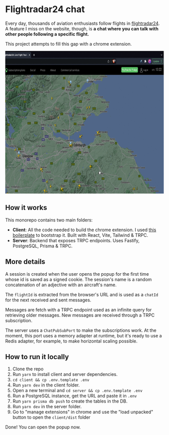 # Flightradar24 chat

Every day, thousands of aviation enthusiasts follow flights in [flightradar24](https://flightradar24.com). A feature I miss on the website, though, is __a chat where you can talk with other people following a specific flight.__

This project attempts to fill this gap with a chrome extension.

<p align="center">
  <img width="709" height="451" src="demo.gif">
</p>

## How it works

This monorepo contains two main folders:
- __Client__: All the code needed to build the chrome extension. I used [this boilerplate](https://github.com/Jonghakseo/chrome-extension-boilerplate-react-vite) to bootstrap it. Built with React, Vite, Tailwind & TRPC.
- __Server__: Backend that exposes TRPC endpoints. Uses Fastify, PostgreSQL, Prisma & TRPC.

## More details

A session is created when the user opens the popup for the first time whose id is saved as a signed cookie. The session's name is a random concatenation of an adjective with an aircraft's name. 

The `flightId` is extracted from the browser's URL and is used as a `chatId` for the next received and sent messages.

Messages are fetch with a TRPC endpoint used as an infinite query for retrieving older messages. New messages are received through a TRPC subscription.

The server uses a `ChatPubSubPort` to make the subscriptions work. At the moment, this port uses a memory adapter at runtime, but it's ready to use a Redis adapter, for example, to make horizontal scaling possible.

## How to run it locally

1. Clone the repo
2. Run `yarn` to install client and server dependencies.
3. `cd client && cp .env.template .env`
4. Run `yarn dev` in the client folder.
5. Open a new terminal and `cd server && cp .env.template .env`
6. Run a PostgreSQL instance, get the URL and paste it in `.env`
7. Run `yarn prisma db push` to create the tables in the DB.
8. Run `yarn dev` in the server folder.
9. Go to "manage extensions" in chrome and use the "load unpacked" button to open the `client/dist` folder

Done! You can open the popup now.

